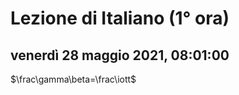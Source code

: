 # Lezione di Italiano (1° ora)

## venerdì 28 maggio 2021, 08:01:00

$\frac\gamma\beta=\frac\iott$
<!--stackedit_data:
eyJoaXN0b3J5IjpbMTAxMjY5NzMzNywxNjgzNDg0MDFdfQ==
-->
